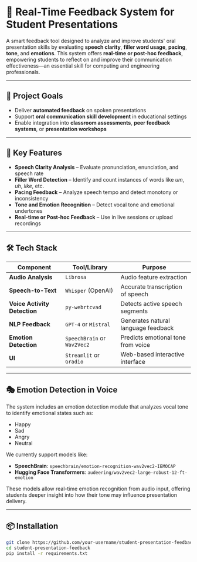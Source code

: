 # 🎤 Real-Time Feedback System for Student Presentations

A smart feedback tool designed to analyze and improve students' oral presentation skills by evaluating **speech clarity**, **filler word usage**, **pacing**, **tone**, and **emotions**. This system offers **real-time or post-hoc feedback**, empowering students to reflect on and improve their communication effectiveness—an essential skill for computing and engineering professionals.

---

## 🚀 Project Goals

- Deliver **automated feedback** on spoken presentations  
- Support **oral communication skill development** in educational settings  
- Enable integration into **classroom assessments**, **peer feedback systems**, or **presentation workshops**

---

## 🎯 Key Features

- **Speech Clarity Analysis** – Evaluate pronunciation, enunciation, and speech rate  
- **Filler Word Detection** – Identify and count instances of words like *um*, *uh*, *like*, etc.  
- **Pacing Feedback** – Analyze speech tempo and detect monotony or inconsistency  
- **Tone and Emotion Recognition** – Detect vocal tone and emotional undertones  
- **Real-time or Post-hoc Feedback** – Use in live sessions or upload recordings  

---

## 🛠️ Tech Stack

| Component                 | Tool/Library          | Purpose                                 |
|--------------------------|-----------------------|-----------------------------------------|
| **Audio Analysis**       | `Librosa`             | Audio feature extraction                |
| **Speech-to-Text**       | `Whisper` (OpenAI)    | Accurate transcription of speech        |
| **Voice Activity Detection** | `py-webrtcvad`     | Detects active speech segments          |
| **NLP Feedback**         | `GPT-4` or `Mistral`  | Generates natural language feedback     |
| **Emotion Detection**    | `SpeechBrain` or `Wav2Vec2` | Predicts emotional tone from voice |
| **UI**                   | `Streamlit` or `Gradio` | Web-based interactive interface      |

---

## 🎭 Emotion Detection in Voice

The system includes an emotion detection module that analyzes vocal tone to identify emotional states such as:

- Happy
- Sad
- Angry
- Neutral

We currently support models like:

- **SpeechBrain**: `speechbrain/emotion-recognition-wav2vec2-IEMOCAP`
- **Hugging Face Transformers**: `audeering/wav2vec2-large-robust-12-ft-emotion`

These models allow real-time emotion recognition from audio input, offering students deeper insight into how their tone may influence presentation delivery.

---

## 📦 Installation

```bash
git clone https://github.com/your-username/student-presentation-feedback.git
cd student-presentation-feedback
pip install -r requirements.txt
